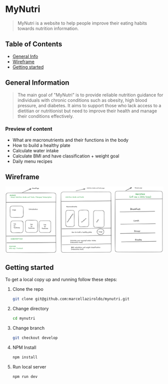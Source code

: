 
# MyNutri

> MyNutri is a website to help people improve their eating habits towards nutrition information.

## Table of Contents

- [General Info](#general-information)
- [Wireframe](#wireframe)
- [Getting started](#getting-started)

## General Information

> The main goal of "MyNutri" is to provide reliable nutrition guidance for individuals with chronic conditions such as obesity, high blood pressure, and diabetes. It aims to support those who lack access to a dietitian or nutritionist but need to improve their health and manage their conditions effectively.

### Preview of content

- What are macronutrients and their functions in the body
- How to build a healthy plate
- Calculate water intake
- Calculate BMI and have classification + weight goal
- Daily menu recipes

## Wireframe

![MyNutri Wireframe](mynutri-wireframe.png)

## Getting started

To get a local copy up and running follow these steps:

1. Clone the repo

    ```sh
    git clone git@github.com:marcellaziroldo/mynutri.git
    ```

1. Change directory

    ```sh
    cd mynutri
    ```

1. Change branch

    ```sh
    git checkout develop
    ```

1. NPM Install

    ```sh
    npm install
    ```

1. Run local server

    ```sh
    npm run dev
    ```

